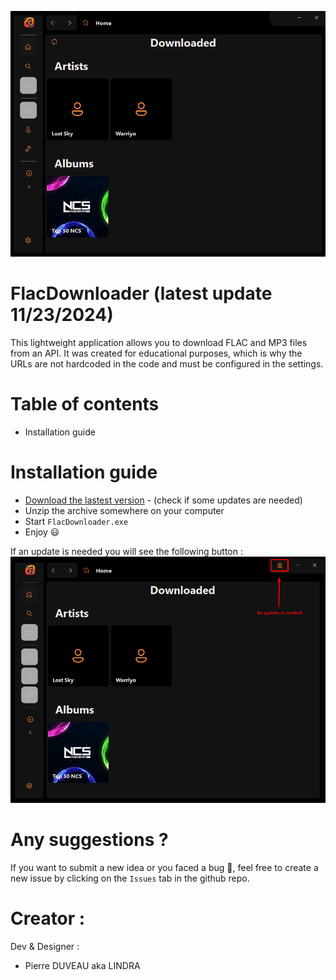 ![](./_images/HomeScreen.png)


# FlacDownloader (latest update 11/23/2024)
This lightweight application allows you to download FLAC and MP3 files from an API.
It was created for educational purposes, which is why the URLs are not hardcoded in the code and must be configured in the settings.

# Table of contents
- Installation guide

# Installation guide

- [Download the lastest version](https://raw.githubusercontent.com/PierroD/flac-downloader-app/main/_updates/FlacDownloader%20v1.0.0.0.zip) - (check if some updates are needed)
- Unzip the archive somewhere on your computer
- Start `FlacDownloader.exe`
- Enjoy :smiley:

If an update is needed you will see the following button :
![](./_images/Update.png)



# Any suggestions ?

If you want to submit a new idea or you faced a bug :bug:, feel free to create a new issue by clicking on the `Issues` tab in the github repo.

# Creator :
Dev & Designer :
 - Pierre DUVEAU aka LINDRA


